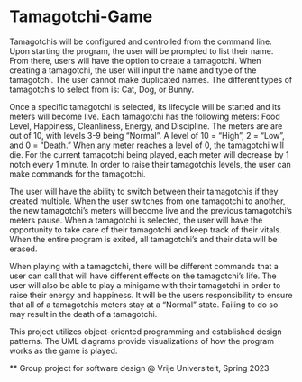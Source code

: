 # Tamagotchi-Game

Tamagotchis will be configured and controlled from the command line. Upon starting the program, the user will be prompted to list their name. From there, users will have the option to create a tamagotchi. When creating a tamagotchi, the user will input the name and type of the tamagotchi. The user cannot make duplicated names. The different types of tamagotchis to select from is: Cat, Dog, or Bunny. 

Once a specific tamagotchi is selected, its lifecycle will be started and its meters will become live. Each tamagotchi has the following meters: Food Level, Happiness, Cleanliness, Energy, and Discipline. The meters are are out of 10, with levels 3-9 being “Normal”. A level of 10 = “High”, 2 = “Low”, and 0 = “Death.” When any meter reaches a level of 0, the tamagotchi will die. For the current tamagotchi being played, each meter will decrease by 1 notch every 1 minute. In order to raise their tamagotchis levels, the user can make commands for the tamagotchi. 

The user will have the ability to switch between their tamagotchis if they created multiple. When the user switches from one tamagotchi to another, the new tamagotchi’s meters will become live and the previous tamagotchi’s meters pause. When a tamagotchi is selected, the user will have the opportunity to take care of their tamagotchi and keep track of their vitals. When the entire program is exited, all tamagotchi’s and their data will be erased.

When playing with a tamagotchi, there will be different commands that a user can call that will have different effects on the tamagotchi’s life. The user will also be able to play a minigame with their tamagotchi in order to raise their energy and happiness. It will be the users responsibility to ensure that all of a tamagotchis meters stay at a “Normal” state. Failing to do so may result in the death of a tamagotchi. 


This project utilizes object-oriented programming and established design patterns. The UML diagrams provide visualizations of how the program works as the game is played.

** Group project for software design @ Vrije Universiteit, Spring 2023
